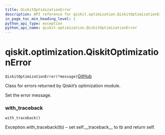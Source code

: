 ```yaml
---
title: QiskitOptimizationError
description: API reference for qiskit.optimization.QiskitOptimizationError
in_page_toc_min_heading_level: 1
python_api_type: exception
python_api_name: qiskit.optimization.QiskitOptimizationError
---
```


# qiskit.optimization.QiskitOptimizationError

<span id="qiskit.optimization.QiskitOptimizationError" />

`QiskitOptimizationError(*message)`[GitHub](https://github.com/qiskit-community/qiskit-aqua/tree/stable/0.9/qiskit/optimization/exceptions.py "view source code")

Class for errors returned by Qiskit’s optimization module.

Set the error message.

### with\_traceback

<span id="qiskit.optimization.QiskitOptimizationError.with_traceback" />

`with_traceback()`

Exception.with\_traceback(tb) – set self.\_\_traceback\_\_ to tb and return self.

